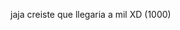 




































































































































































































































































































































































































































































































































































































































































































































































































































































































































































































































jaja creiste que llegaria a mil XD (1000)
